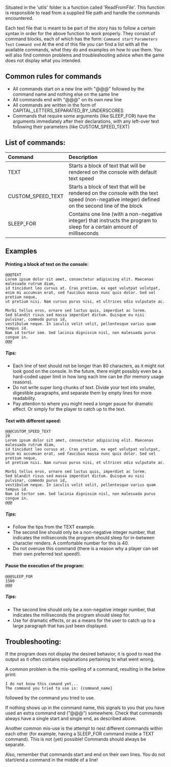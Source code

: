Situated in the 'utils' folder is a function called 'ReadFromFile'. This function is responsible to read from a supplied file path and handle the commands encountered.

Each text file that is meant to be part of the story has to follow a certain syntax in order for the above function to work properly. They consist of command blocks, each of which has the form:
`Command start`
`Parameters`
`Text`
`Command end`
At the end of this file you can find a list with all the available commands, what they do and examples on how to use them. You will also find common problems and troubleshooting advice when the game does not display what you intended.

## Common rules for commands
* All commands start on a new line with "@@@" followed by the command name and nothing else on the same line
* All commands end with "@@@" on its own new line
* All commands are written in the form of CAPITAL_LETTERS_SEPARATED_BY_UNDERSCORES
* Commands that require some arguments (like SLEEP_FOR) have the arguments immediately after their declarations, with any left-over text following their parameters (like CUSTOM_SPEED_TEXT)

## List of commands:

| Command           | Description   |
| :---              | :----         |
| TEXT              | Starts a block of text that will be rendered on the console with default text speed|
| CUSTOM_SPEED_TEXT | Starts a block of text that will be rendered on the console with the text speed (non-negative integer) defined on the second line of the block|
| SLEEP_FOR         | Contains one line (with a non-negative integer) that instructs the program to sleep for a certain amount of milliseconds|

## Examples
#### Printing a block of text on the console:
```
@@@TEXT
Lorem ipsum dolor sit amet, consectetur adipiscing elit. Maecenas malesuada rutrum diam,
id tincidunt leo cursus at. Cras pretium, ex eget volutpat volutpat,
enim mi accumsan erat, sed faucibus massa nunc quis dolor. Sed vel pretium neque,
ut pretium nisi. Nam cursus purus nisi, et ultrices odio vulputate ac.

Morbi tellus eros, ornare sed luctus quis, imperdiet ac lorem.
Sed blandit risus sed massa imperdiet dictum. Quisque eu nisi pulvinar, commodo purus id,
vestibulum neque. In iaculis velit velit, pellentesque varius quam tempus id.
Nam id tortor sem. Sed lacinia dignissim nisl, non malesuada purus congue in.
@@@
```
##### Tips:
* Each line of text should not be longer than 80 characters, as it might not look good on the console. In the future, there might possibly even be a hard-coded upper limit in how long each line can be (for memory usage reasons).
* Do not write super long chunks of text. Divide your text into smaller, digestible paragraphs, and separate them by empty lines for more readability.
* Pay attention to where you might need a longer pause for dramatic effect. Or simply for the player to catch up to the text.

#### Text with different speed:
```
@@@CUSTOM_SPEED_TEXT
20
Lorem ipsum dolor sit amet, consectetur adipiscing elit. Maecenas malesuada rutrum diam,
id tincidunt leo cursus at. Cras pretium, ex eget volutpat volutpat,
enim mi accumsan erat, sed faucibus massa nunc quis dolor. Sed vel pretium neque,
ut pretium nisi. Nam cursus purus nisi, et ultrices odio vulputate ac.

Morbi tellus eros, ornare sed luctus quis, imperdiet ac lorem.
Sed blandit risus sed massa imperdiet dictum. Quisque eu nisi pulvinar, commodo purus id,
vestibulum neque. In iaculis velit velit, pellentesque varius quam tempus id.
Nam id tortor sem. Sed lacinia dignissim nisl, non malesuada purus congue in.
@@@
```

##### Tips:
* Follow the tips from the TEXT example.
* The second line should only be a non-negative integer number, that indicates the milliseconds the program should sleep for in-between character renders. A comfortable number for this is 40.
* Do not overuse this command (there is a reason why a player can set their own preferred text speed!).

#### Pause the execution of the program:
```
@@@SLEEP_FOR
1500
@@@
```

##### Tips:
* The second line should only be a non-negative integer number, that indicates the milliseconds the program should sleep for.
* Use for dramatic effects, or as a means for the user to catch up to a large paragraph that has just been displayed.

## Troubleshooting:
If the program does not display the desired behavior, it is good to read the output as it often contains explanations pertaining to what went wrong.

A common problem is the mis-spelling of a command, resulting in the below print:
```
I do not know this comand yet...
The command you tried to use is: {command_name}
```
followed by the command you tried to use.

If nothing shows up in the command name, this signals to you that you have used an extra command end ("@@@") somewhere. Check that commands always have a single start and single end, as described above.

Another common mis-use is the attempt to nest different commands within each other (for example, having a SLEEP_FOR command inside a TEXT command). This is not (yet) possible! Commands should always be separate.

Also, remember that commands start and end on their own lines. You do not start/end a command in the middle of a line!
